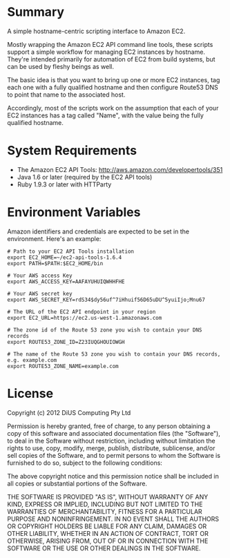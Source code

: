 # Summary

A simple hostname-centric scripting interface to Amazon EC2.

Mostly wrapping the Amazon EC2 API command line tools, these scripts support a simple workflow for managing EC2 instances by hostname.  They're intended primarily for automation of EC2 from build systems, but can be used by fleshy beings as well.

The basic idea is that you want to bring up one or more EC2 instances, tag each one with a fully qualified hostname and then configure Route53 DNS to point that name to the associated host.

Accordingly, most of the scripts work on the assumption that each of your EC2 instances has a tag called "Name", with the value being the fully qualified hostname.

# System Requirements

* The Amazon EC2 API Tools: http://aws.amazon.com/developertools/351
* Java 1.6 or later (required by the EC2 API tools)
* Ruby 1.9.3 or later with HTTParty

# Environment Variables

Amazon identifiers and credentials are expected to be set in the environment.  Here's an example:


    # Path to your EC2 API Tools installation
    export EC2_HOME=~/ec2-api-tools-1.6.4
    export PATH=$PATH:$EC2_HOME/bin
  
    # Your AWS access Key
    export AWS_ACCESS_KEY=AAFAYUHUIQWHHFHE
  
    # Your AWS secret key
    export AWS_SECRET_KEY=rdS34$dy56uf^7iHhuif56D65uDU^5yuiIjo;Mnu67
  
    # The URL of the EC2 API endpoint in your region
    export EC2_URL=https://ec2.us-west-1.amazonaws.com
  
    # The zone id of the Route 53 zone you wish to contain your DNS records
    export ROUTE53_ZONE_ID=Z23IUQGHOUIOWGH
  
    # The name of the Route 53 zone you wish to contain your DNS records, e.g. example.com
    export ROUTE53_ZONE_NAME=example.com

# License

Copyright (c) 2012 DiUS Computing Pty Ltd

Permission is hereby granted, free of charge, to any person obtaining a copy of this software and associated
documentation files (the "Software"), to deal in the Software without restriction, including without limitation
the rights to use, copy, modify, merge, publish, distribute, sublicense, and/or sell copies of the Software,
and to permit persons to whom the Software is furnished to do so, subject to the following conditions:

The above copyright notice and this permission notice shall be included in all copies or substantial 
portions of the Software.

THE SOFTWARE IS PROVIDED "AS IS", WITHOUT WARRANTY OF ANY KIND, EXPRESS OR IMPLIED, INCLUDING BUT NOT LIMITED
TO THE WARRANTIES OF MERCHANTABILITY, FITNESS FOR A PARTICULAR PURPOSE AND NONINFRINGEMENT. IN NO EVENT SHALL
THE AUTHORS OR COPYRIGHT HOLDERS BE LIABLE FOR ANY CLAIM, DAMAGES OR OTHER LIABILITY, WHETHER IN AN ACTION OF
CONTRACT, TORT OR OTHERWISE, ARISING FROM, OUT OF OR IN CONNECTION WITH THE SOFTWARE OR THE USE OR OTHER
DEALINGS IN THE SOFTWARE.

